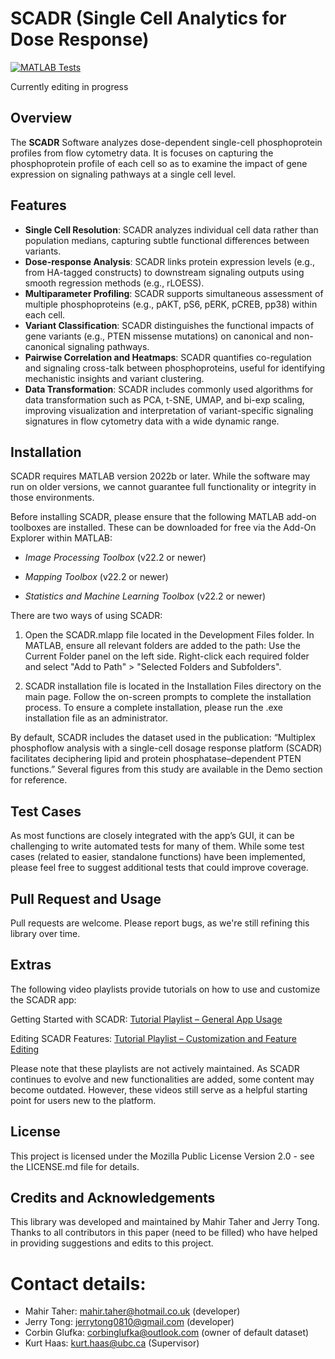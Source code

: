 # SCADR (Single Cell Analytics for Dose Response) 

[![MATLAB Tests](https://github.com/JerryTong-GH/SCADR/actions/workflows/matlab-tests.yml/badge.svg)](https://github.com/JerryTong-GH/SCADR/actions/workflows/matlab-tests.yml)

Currently editing in progress

## Overview
The **SCADR** Software analyzes dose-dependent single-cell phosphoprotein profiles from flow cytometry data. It is focuses on capturing the phosphoprotein profile of each cell so as to examine the impact of gene expression on signaling pathways at a single cell level. 

## Features
- **Single Cell Resolution**: SCADR analyzes individual cell data rather than population medians, capturing subtle functional differences between variants.
- **Dose-response Analysis**: SCADR links protein expression levels (e.g., from HA-tagged constructs) to downstream signaling outputs using smooth regression methods (e.g., rLOESS).
- **Multiparameter Profiling**: SCADR supports simultaneous assessment of multiple phosphoproteins (e.g., pAKT, pS6, pERK, pCREB, pp38) within each cell.
- **Variant Classification**: SCADR distinguishes the functional impacts of gene variants (e.g., PTEN missense mutations) on canonical and non-canonical signaling pathways.
- **Pairwise Correlation and Heatmaps**: SCADR quantifies co-regulation and signaling cross-talk between phosphoproteins, useful for identifying mechanistic insights and variant clustering.
- **Data Transformation**: SCADR includes commonly used algorithms for data transformation such as PCA, t-SNE, UMAP, and bi-exp scaling, improving visualization and interpretation of variant-specific signaling signatures in flow cytometry data with a wide dynamic range.

## Installation 

SCADR requires MATLAB version 2022b or later. While the software may run on older versions, we cannot guarantee full functionality or integrity in those environments.

Before installing SCADR, please ensure that the following MATLAB add-on toolboxes are installed. These can be downloaded for free via the Add-On Explorer within MATLAB:

- *Image Processing Toolbox* (v22.2 or newer)

- *Mapping Toolbox* (v22.2 or newer)

- *Statistics and Machine Learning Toolbox* (v22.2 or newer)

There are two ways of using SCADR:
1. Open the SCADR.mlapp file located in the Development Files folder.
  In MATLAB, ensure all relevant folders are added to the path:
  Use the Current Folder panel on the left side.
  Right-click each required folder and select "Add to Path" > "Selected Folders and Subfolders".

2. SCADR installation file is located in the Installation Files directory on the main page. Follow the on-screen prompts to complete the installation process. To ensure a complete installation, please run the .exe installation file as an administrator.

By default, SCADR includes the dataset used in the publication:
“Multiplex phosphoflow analysis with a single-cell dosage response platform (SCADR) facilitates deciphering lipid and protein phosphatase–dependent PTEN functions.”
Several figures from this study are available in the Demo section for reference.

## Test Cases

As most functions are closely integrated with the app’s GUI, it can be challenging to write automated tests for many of them. While some test cases (related to easier, standalone functions) have been implemented, please feel free to suggest additional tests that could improve coverage.

## Pull Request and Usage

Pull requests are welcome. Please report bugs, as we're still refining this library over time.

## Extras

The following video playlists provide tutorials on how to use and customize the SCADR app:

Getting Started with SCADR:
[Tutorial Playlist – General App Usage](https://www.youtube.com/playlist?list=PLQXaSVKpMlufvOHX_xGMvrYaMX2iwqGzz
)

Editing SCADR Features:
[Tutorial Playlist – Customization and Feature Editing](https://www.youtube.com/playlist?list=PLQXaSVKpMlueJDR_1vNk82CpdZR-cUtTx
)

Please note that these playlists are not actively maintained. As SCADR continues to evolve and new functionalities are added, some content may become outdated. However, these videos still serve as a helpful starting point for users new to the platform.

## License

This project is licensed under the Mozilla Public License Version 2.0 - see the LICENSE.md file for details.

## Credits and Acknowledgements
This library was developed and maintained by Mahir Taher and Jerry Tong. Thanks to all contributors in this paper (need to be filled) who have helped in providing suggestions and edits to this project.

# Contact details:
- Mahir Taher: mahir.taher@hotmail.co.uk (developer)
- Jerry Tong: jerrytong0810@gmail.com (developer)
- Corbin Glufka: corbinglufka@outlook.com (owner of default dataset)
- Kurt Haas: kurt.haas@ubc.ca (Supervisor)

